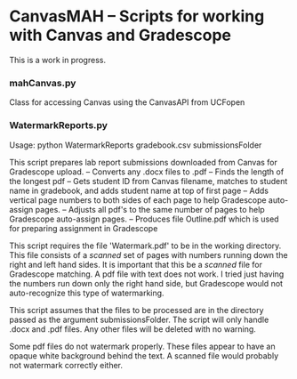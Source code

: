 # CanvasMAH – Scripts for working with Canvas and Gradescope

This is a work in progress.

### mahCanvas.py
Class for accessing Canvas using the CanvasAPI from UCFopen

### WatermarkReports.py
Usage: python WatermarkReports gradebook.csv submissionsFolder

This script prepares lab report submissions downloaded from Canvas for Gradescope upload.
  – Converts any .docx files to .pdf
  – Finds the length of the longest pdf
  – Gets student ID from Canvas filename, matches to student name in gradebook, and adds student name at top of first page
  – Adds vertical page numbers to both sides of each page to help Gradescope auto-assign pages.
  – Adjusts all pdf's to the same number of pages to help Gradescope auto-assign pages.
  – Produces file Outline.pdf which is used for preparing assignment in Gradescope

  This script requires the file 'Watermark.pdf' to be in the working directory. This file consists
    of a _scanned_ set of pages with numbers running down the right and left hand sides. It is
    important that this be a _scanned_ file for Gradescope matching. A pdf file with text does not work.
    I tried just having the numbers run down only the right hand side, but Gradescope would not auto-recognize
    this type of watermarking.

  This script assumes that the files to be processed are in the directory passed as the argument
    submissionsFolder. The script will only handle .docx and .pdf files. Any other files will
    be deleted with no warning.

  Some pdf files do not watermark properly. These files appear to have an opaque white background behind
    the text. A scanned file would probably not watermark correctly either.
